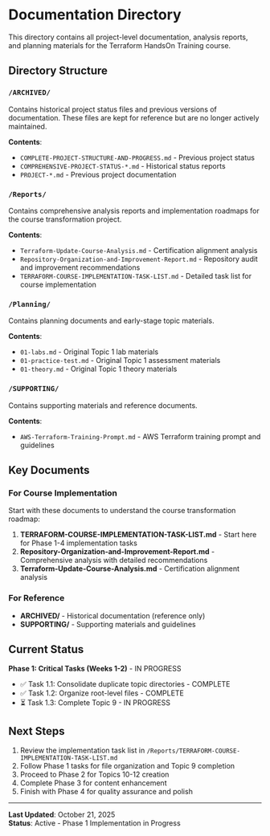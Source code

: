 # Documentation Directory

This directory contains all project-level documentation, analysis reports, and planning materials for the Terraform HandsOn Training course.

## Directory Structure

### `/ARCHIVED/`
Contains historical project status files and previous versions of documentation. These files are kept for reference but are no longer actively maintained.

**Contents**:
- `COMPLETE-PROJECT-STRUCTURE-AND-PROGRESS.md` - Previous project status
- `COMPREHENSIVE-PROJECT-STATUS-*.md` - Historical status reports
- `PROJECT-*.md` - Previous project documentation

### `/Reports/`
Contains comprehensive analysis reports and implementation roadmaps for the course transformation project.

**Contents**:
- `Terraform-Update-Course-Analysis.md` - Certification alignment analysis
- `Repository-Organization-and-Improvement-Report.md` - Repository audit and improvement recommendations
- `TERRAFORM-COURSE-IMPLEMENTATION-TASK-LIST.md` - Detailed task list for course implementation

### `/Planning/`
Contains planning documents and early-stage topic materials.

**Contents**:
- `01-labs.md` - Original Topic 1 lab materials
- `01-practice-test.md` - Original Topic 1 assessment materials
- `01-theory.md` - Original Topic 1 theory materials

### `/SUPPORTING/`
Contains supporting materials and reference documents.

**Contents**:
- `AWS-Terraform-Training-Prompt.md` - AWS Terraform training prompt and guidelines

## Key Documents

### For Course Implementation
Start with these documents to understand the course transformation roadmap:

1. **TERRAFORM-COURSE-IMPLEMENTATION-TASK-LIST.md** - Start here for Phase 1-4 implementation tasks
2. **Repository-Organization-and-Improvement-Report.md** - Comprehensive analysis with detailed recommendations
3. **Terraform-Update-Course-Analysis.md** - Certification alignment analysis

### For Reference
- **ARCHIVED/** - Historical documentation (reference only)
- **SUPPORTING/** - Supporting materials and guidelines

## Current Status

**Phase 1: Critical Tasks (Weeks 1-2)** - IN PROGRESS
- ✅ Task 1.1: Consolidate duplicate topic directories - COMPLETE
- ✅ Task 1.2: Organize root-level files - COMPLETE
- ⏳ Task 1.3: Complete Topic 9 - IN PROGRESS

## Next Steps

1. Review the implementation task list in `/Reports/TERRAFORM-COURSE-IMPLEMENTATION-TASK-LIST.md`
2. Follow Phase 1 tasks for file organization and Topic 9 completion
3. Proceed to Phase 2 for Topics 10-12 creation
4. Complete Phase 3 for content enhancement
5. Finish with Phase 4 for quality assurance and polish

---

**Last Updated**: October 21, 2025  
**Status**: Active - Phase 1 Implementation in Progress

